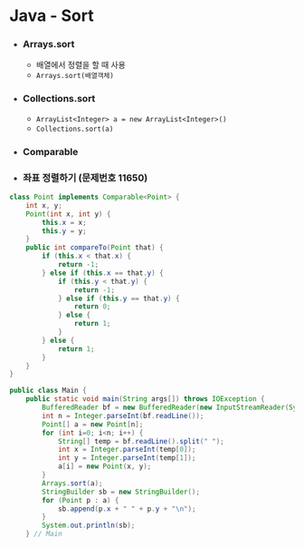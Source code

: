 # Java - Sort

- ### Arrays.sort

  - 배열에서 정렬을 할 때 사용
  - `Arrays.sort(배열객체)`

- ### Collections.sort

  - `ArrayList<Integer> a = new ArrayList<Integer>()`
  - `Collections.sort(a)`

- ### Comparable

- ### 좌표 정렬하기 (문제번호 11650)

```java
class Point implements Comparable<Point> {
    int x, y;
    Point(int x, int y) {
        this.x = x;
        this.y = y;
    }
    public int compareTo(Point that) {
        if (this.x < that.x) {
            return -1;
        } else if (this.x == that.y) {
            if (this.y < that.y) {
                return -1;
            } else if (this.y == that.y) {
                return 0;
            } else {
                return 1;
            }
        } else {
            return 1;
        }
    }
}

public class Main {
    public static void main(String args[]) throws IOException {
        BufferedReader bf = new BufferedReader(new InputStreamReader(System.in));
        int n = Integer.parseInt(bf.readLine());
        Point[] a = new Point[n];
        for (int i=0; i<n; i++) {
            String[] temp = bf.readLine().split(" ");
            int x = Integer.parseInt(temp[0]);
            int y = Integer.parseInt(temp[1]);
            a[i] = new Point(x, y);
        }
        Arrays.sort(a);
        StringBuilder sb = new StringBuilder();
        for (Point p : a) {
            sb.append(p.x + " " + p.y + "\n");
        }
        System.out.println(sb);
    } // Main
```

